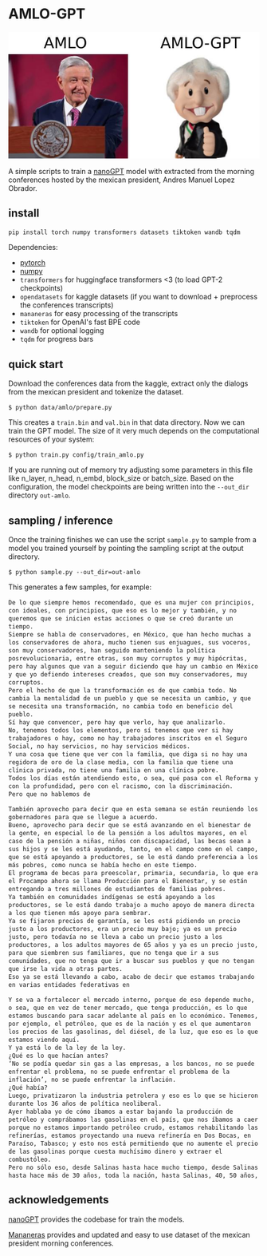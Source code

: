 
# AMLO-GPT

![nanoGPT](assets/amlogpt_banner.jpg)

A simple scripts to train a [nanoGPT](https://github.com/karpathy/nanoGPT) model with extracted from the morning conferences hosted by the mexican president, Andres Manuel Lopez Obrador.
## install

```
pip install torch numpy transformers datasets tiktoken wandb tqdm
```

Dependencies:

- [pytorch](https://pytorch.org)
- [numpy](https://numpy.org/install/)
-  `transformers` for huggingface transformers <3 (to load GPT-2 checkpoints)
-  `opendatasets` for kaggle datasets (if you want to download + preprocess the conferences transcripts)
-  `mananeras` for easy processing of the transcripts
-  `tiktoken` for OpenAI's fast BPE code 
-  `wandb` for optional logging 
-  `tqdm` for progress bars 

## quick start

Download the conferences data from the kaggle, extract only the dialogs from the mexican president and tokenize the dataset.


```
$ python data/amlo/prepare.py
```

This creates a `train.bin` and `val.bin` in that data directory. Now we can train the GPT model. The size of it very much depends on the computational resources of your system:


```
$ python train.py config/train_amlo.py
```

If you are running out of memory try adjusting some parameters in this file like n_layer, n_head, n_embd, block_size or batch_size. Based on the configuration, the model checkpoints are being written into the `--out_dir` directory `out-amlo`. 

## sampling / inference

Once the training finishes we can use the script `sample.py` to sample from a model you trained yourself by pointing the sampling script at the output directory.

```
$ python sample.py --out_dir=out-amlo
```

This generates a few samples, for example:


```
De lo que siempre hemos recomendado, que es una mujer con principios, con ideales, con principios, que eso es lo mejor y también, y no queremos que se inicien estas acciones o que se creó durante un tiempo.
Siempre se habla de conservadores, en México, que han hecho muchas a los conservadores de ahora, mucho tienen sus enjuagues, sus voceros, son muy conservadores, han seguido manteniendo la política posrevolucionaria, entre otras, son muy corruptos y muy hipócritas, pero hay algunos que van a seguir diciendo que hay un cambio en México y que yo defiendo intereses creados, que son muy conservadores, muy corruptos.
Pero el hecho de que la transformación es de que cambia todo. No cambia la mentalidad de un pueblo y que se necesita un cambio, y que se necesita una transformación, no cambia todo en beneficio del pueblo.
Sí hay que convencer, pero hay que verlo, hay que analizarlo.
No, tenemos todos los elementos, pero sí tenemos que ver si hay trabajadores o hay, como no hay trabajadores inscritos en el Seguro Social, no hay servicios, no hay servicios médicos.
Y una cosa que tiene que ver con la familia, que diga si no hay una regidora de oro de la clase media, con la familia que tiene una clínica privada, no tiene una familia en una clínica pobre.
Todos los días están atendiendo esto, o sea, qué pasa con el Reforma y con la profundidad, pero con el racismo, con la discriminación.
Pero que no hablemos de
```

```
También aprovecho para decir que en esta semana se están reuniendo los gobernadores para que se llegue a acuerdo.
Bueno, aprovecho para decir que se está avanzando en el bienestar de la gente, en especial lo de la pensión a los adultos mayores, en el caso de la pensión a niñas, niños con discapacidad, las becas sean a sus hijos y se les está ayudando, tanto, en el campo como en el campo, que se está apoyando a productores, se le está dando preferencia a los más pobres, como nunca se había hecho en este tiempo.
El programa de becas para preescolar, primaria, secundaria, lo que era el Procampo ahora se llama Producción para el Bienestar, y se están entregando a tres millones de estudiantes de familias pobres.
Ya también en comunidades indígenas se está apoyando a los productores, se le está dando trabajo a mucho apoyo de manera directa a los que tienen más apoyo para sembrar.
Ya se fijaron precios de garantía, se les está pidiendo un precio justo a los productores, era un precio muy bajo; ya es un precio justo, pero todavía no se lleva a cabo un precio justo a los productores, a los adultos mayores de 65 años y ya es un precio justo, para que siembren sus familiares, que no tenga que ir a sus comunidades, que no tenga que ir a buscar sus pueblos y que no tengan que irse la vida a otras partes.
Eso ya se está llevando a cabo, acabo de decir que estamos trabajando en varias entidades federativas en
```

```
Y se va a fortalecer el mercado interno, porque de eso depende mucho, o sea, que en vez de tener mercado, que tenga producción, es lo que estamos buscando para sacar adelante al país en lo económico. Tenemos, por ejemplo, el petróleo, que es de la nación y es el que aumentaron los precios de las gasolinas, del diésel, de la luz, que eso es lo que estamos viendo aquí.
Y ya está lo de la ley de la ley.
¿Qué es lo que hacían antes?
‘No se podía quedar sin gas a las empresas, a los bancos, no se puede enfrentar el problema, no se puede enfrentar el problema de la inflación’, no se puede enfrentar la inflación.
¿Qué había?
Luego, privatizaron la industria petrolera y eso es lo que se hicieron durante los 36 años de política neoliberal.
Ayer hablaba yo de cómo íbamos a estar bajando la producción de petróleo y comprábamos las gasolinas en el país, que nos íbamos a caer porque no estamos importando petróleo crudo, estamos rehabilitando las refinerías, estamos proyectando una nueva refinería en Dos Bocas, en Paraíso, Tabasco; y esto nos está permitiendo que no aumente el precio de las gasolinas porque cuesta muchísimo dinero y extraer el combustóleo.
Pero no sólo eso, desde Salinas hasta hace mucho tiempo, desde Salinas hasta hace más de 30 años, toda la nación, hasta Salinas, 40, 50 años,
```

## acknowledgements
[nanoGPT](https://github.com/karpathy/nanoGPT) provides the codebase for train the models.

[Mananeras](https://www.kaggle.com/datasets/ioexception/mananeras) provides and updated and easy to use dataset of the mexican president morning conferences.
